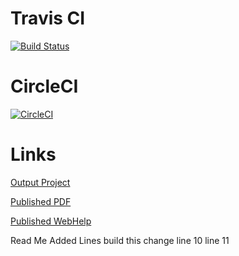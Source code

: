 # Travis CI
[![Build Status](https://travis-ci.org/arbiter3131/space.svg?branch=master)](https://travis-ci.org/arbiter3131/space)
# CircleCI
[![CircleCI](https://circleci.com/gh/arbiter3131/space/tree/master.svg?style=svg)](https://circleci.com/gh/arbiter3131/space/tree/master)
# Links
[Output Project](https://github.com/nishantbuktare/space-pages)

[Published PDF](https://nishantbuktare.github.io/space-pages/pdf-css-html5/space.pdf)

[Published WebHelp](https://nishantbuktare.github.io/space-pages/webhelp-responsive/)

Read Me
Added Lines
build this change
line 10
line 11